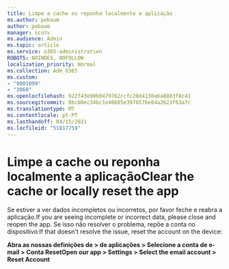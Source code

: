 ```yaml
---
title: Limpe a cache ou reponha localmente a aplicação
ms.author: pebaum
author: pebaum
manager: scotv
ms.audience: Admin
ms.topic: article
ms.service: o365-administration
ROBOTS: NOINDEX, NOFOLLOW
localization_priority: Normal
ms.collection: Adm_O365
ms.custom:
- "9001099"
- "3060"
ms.openlocfilehash: 922f43e90b0479762ccfc20d4130a6a8883f8c41
ms.sourcegitcommit: 8bc60ec34bc1e40685e3976576e04a2623f63a7c
ms.translationtype: MT
ms.contentlocale: pt-PT
ms.lasthandoff: 04/15/2021
ms.locfileid: "51817759"
---
```

# <a name="clear-the-cache-or-locally-reset-the-app"></a><span data-ttu-id="2f8bf-102">Limpe a cache ou reponha localmente a aplicação</span><span class="sxs-lookup"><span data-stu-id="2f8bf-102">Clear the cache or locally reset the app</span></span>

<span data-ttu-id="2f8bf-103">Se estiver a ver dados incompletos ou incorretos, por favor feche e reabra a aplicação.</span><span class="sxs-lookup"><span data-stu-id="2f8bf-103">If you are seeing incomplete or incorrect data, please close and reopen the app.</span></span>  <span data-ttu-id="2f8bf-104">Se isso não resolver o problema, repõe a conta no dispositivo:</span><span class="sxs-lookup"><span data-stu-id="2f8bf-104">If that doesn't resolve the issue, reset the account on the device:</span></span> 

<span data-ttu-id="2f8bf-105">**Abra as nossas definições de > de aplicações > Selecione a conta de e-mail > Conta Reset**</span><span class="sxs-lookup"><span data-stu-id="2f8bf-105">**Open our app > Settings > Select the email account > Reset Account**</span></span>